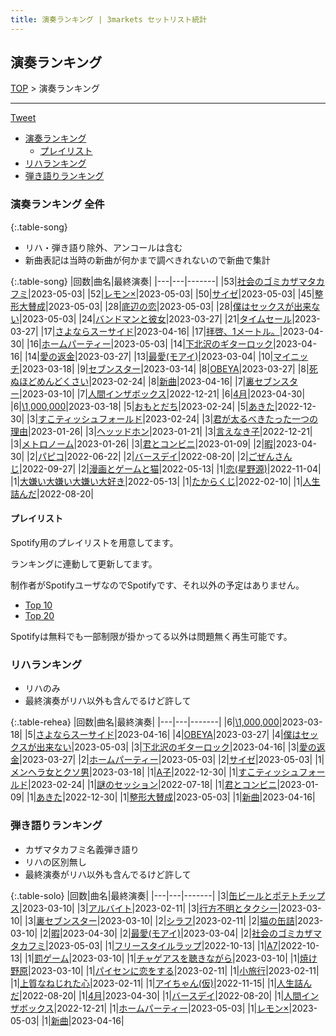 ```yaml
---
title: 演奏ランキング | 3markets セットリスト統計
---
```

## 演奏ランキング


[TOP](/setlist/) > 演奏ランキング

___

 <a href="https://twitter.com/share?ref_src=twsrc%5Etfw" data-text="3markets[ ]セットリスト > 演奏ランキング" class="twitter-share-button" data-via="3markets" data-hashtags="3markets" data-related="3markets" data-show-count="false">Tweet</a>

* [演奏ランキング](#演奏ランキング)
    * [プレイリスト](#プレイリスト)
* [リハランキング](#リハランキング)
* [弾き語りランキング](#弾き語りランキング)


### 演奏ランキング 全件

{:.table-song}

* リハ・弾き語り除外、アンコールは含む
* 新曲表記は当時の新曲が何かまで調べきれないので新曲で集計

{:.table-song}
|回数|曲名|最終演奏|
|---|---|-------|
|53|[社会のゴミカザマタカフミ](song002.html)|2023-05-03|
|52|[レモン×](song003.html)|2023-05-03|
|50|[サイゼ](song004.html)|2023-05-03|
|45|[整形大賛成](song005.html)|2023-05-03|
|28|[底辺の恋](song008.html)|2023-05-03|
|28|[僕はセックスが出来ない](song006.html)|2023-05-03|
|24|[バンドマンと彼女](song009.html)|2023-03-27|
|21|[タイムセール](song007.html)|2023-03-27|
|17|[さよならスーサイド](song013.html)|2023-04-16|
|17|[拝啓、1メートル。](song010.html)|2023-04-30|
|16|[ホームパーティー](song011.html)|2023-05-03|
|14|[下北沢のギターロック](song015.html)|2023-04-16|
|14|[愛の返金](song012.html)|2023-03-27|
|13|[最愛(モアイ)](song014.html)|2023-03-04|
|10|[マイニッチ](song046.html)|2023-03-18|
|9|[セブンスター](song020.html)|2023-03-14|
|8|[OBEYA](song021.html)|2023-03-27|
|8|[死ぬほどめんどくさい](song018.html)|2023-02-24|
|8|[新曲](song001.html)|2023-04-16|
|7|[裏セブンスター](song017.html)|2023-03-10|
|7|[人間インザボックス](song016.html)|2022-12-21|
|6|[4月](song029.html)|2023-04-30|
|6|[\1,000,000](song022.html)|2023-03-18|
|5|[おもとだち](song033.html)|2023-02-24|
|5|[あきた](song019.html)|2022-12-30|
|3|[すこティッシュフォールド](song045.html)|2023-02-24|
|3|[君が太るべきたった一つの理由](song034.html)|2023-01-26|
|3|[ヘッッドホン](song030.html)|2023-01-21|
|3|[言えなき子](song027.html)|2022-12-21|
|3|[メトロノーム](song025.html)|2023-01-26|
|3|[君とコンビニ](song024.html)|2023-01-09|
|2|[暇](song040.html)|2023-04-30|
|2|[パピコ](song036.html)|2022-06-22|
|2|[バースデイ](song028.html)|2022-08-20|
|2|[ごぜんさんじ](song026.html)|2022-09-27|
|2|[漫画とゲームと猫](song023.html)|2022-05-13|
|1|[恋(星野源)](song037.html)|2022-11-04|
|1|[大嫌い大嫌い大嫌い大好き](song035.html)|2022-05-13|
|1|[たからくじ](song032.html)|2022-02-10|
|1|[人生詰んだ](song031.html)|2022-08-20|


#### プレイリスト

Spotify用のプレイリストを用意してます。

ランキングに連動して更新してます。

制作者がSpotifyユーザなのでSpotifyです、それ以外の予定はありません。

* [Top 10](https://open.spotify.com/playlist/2k4rxGfOCIWZhr0lHnA0Yf)
* [Top 20](https://open.spotify.com/playlist/00msjQPDjFaoAm6IIEM2ka)

Spotifyは無料でも一部制限が掛かってる以外は問題無く再生可能です。

### リハランキング

* リハのみ
* 最終演奏がリハ以外も含んでるけど許して


{:.table-rehea}
|回数|曲名|最終演奏|
|---|---|-------|
|6|[\1,000,000](song022.html)|2023-03-18|
|5|[さよならスーサイド](song013.html)|2023-04-16|
|4|[OBEYA](song021.html)|2023-03-27|
|4|[僕はセックスが出来ない](song006.html)|2023-05-03|
|3|[下北沢のギターロック](song015.html)|2023-04-16|
|3|[愛の返金](song012.html)|2023-03-27|
|2|[ホームパーティー](song011.html)|2023-05-03|
|2|[サイゼ](song004.html)|2023-05-03|
|1|[メンヘラ女とクソ男](song072.html)|2023-03-18|
|1|[A子](song047.html)|2022-12-30|
|1|[すこティッシュフォールド](song045.html)|2023-02-24|
|1|[謎のセッション](song038.html)|2022-07-18|
|1|[君とコンビニ](song024.html)|2023-01-09|
|1|[あきた](song019.html)|2022-12-30|
|1|[整形大賛成](song005.html)|2023-05-03|
|1|[新曲](song001.html)|2023-04-16|


### 弾き語りランキング

* カザマタカフミ名義弾き語り
* リハの区別無し
* 最終演奏がリハ以外も含んでるけど許して


{:.table-solo}
|回数|曲名|最終演奏|
|---|---|-------|
|3|[缶ビールとポテトチップス](song043.html)|2023-03-10|
|3|[アルバイト](song042.html)|2023-02-11|
|3|[行方不明とタクシー](song039.html)|2023-03-10|
|3|[裏セブンスター](song017.html)|2023-03-10|
|2|[シラフ](song050.html)|2023-02-11|
|2|[猫の缶詰](song041.html)|2023-03-10|
|2|[暇](song040.html)|2023-04-30|
|2|[最愛(モアイ)](song014.html)|2023-03-04|
|2|[社会のゴミカザマタカフミ](song002.html)|2023-05-03|
|1|[フリースタイルラップ](song074.html)|2022-10-13|
|1|[A7](song073.html)|2022-10-13|
|1|[罰ゲーム](song071.html)|2023-03-10|
|1|[チャゲアスを聴きながら](song070.html)|2023-03-10|
|1|[焼け野原](song069.html)|2023-03-10|
|1|[パイセンに恋をする](song051.html)|2023-02-11|
|1|[小旅行](song049.html)|2023-02-11|
|1|[上質なねじれた心](song048.html)|2023-02-11|
|1|[アイちゃん(仮)](song044.html)|2022-11-15|
|1|[人生詰んだ](song031.html)|2022-08-20|
|1|[4月](song029.html)|2023-04-30|
|1|[バースデイ](song028.html)|2022-08-20|
|1|[人間インザボックス](song016.html)|2022-12-21|
|1|[ホームパーティー](song011.html)|2023-05-03|
|1|[レモン×](song003.html)|2023-05-03|
|1|[新曲](song001.html)|2023-04-16|


<script src="https://cdnjs.cloudflare.com/ajax/libs/jquery/3.6.1/jquery.min.js" integrity="sha512-aVKKRRi/Q/YV+4mjoKBsE4x3H+BkegoM/em46NNlCqNTmUYADjBbeNefNxYV7giUp0VxICtqdrbqU7iVaeZNXA==" crossorigin="anonymous" referrerpolicy="no-referrer"></script>
<script src="https://cdnjs.cloudflare.com/ajax/libs/jquery.tablesorter/2.31.3/js/jquery.tablesorter.min.js" integrity="sha512-qzgd5cYSZcosqpzpn7zF2ZId8f/8CHmFKZ8j7mU4OUXTNRd5g+ZHBPsgKEwoqxCtdQvExE5LprwwPAgoicguNg==" crossorigin="anonymous" referrerpolicy="no-referrer"></script>
<link rel="stylesheet" href="https://cdnjs.cloudflare.com/ajax/libs/jquery.tablesorter/2.31.3/css/theme.default.min.css" integrity="sha512-wghhOJkjQX0Lh3NSWvNKeZ0ZpNn+SPVXX1Qyc9OCaogADktxrBiBdKGDoqVUOyhStvMBmJQ8ZdMHiR3wuEq8+w==" crossorigin="anonymous" referrerpolicy="no-referrer" />
<script>
$(function() {
    $(".table-song").tablesorter();
    $(".table-rehea").tablesorter();
    $(".table-solo").tablesorter();
});
</script>

<script async src="https://platform.twitter.com/widgets.js" charset="utf-8"></script>